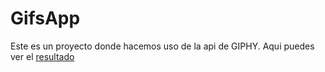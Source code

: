 # GifsApp

Este es un proyecto donde hacemos uso de la api de GIPHY. Aqui puedes ver el [resultado](https://gifsappemilio.netlify.app/)
